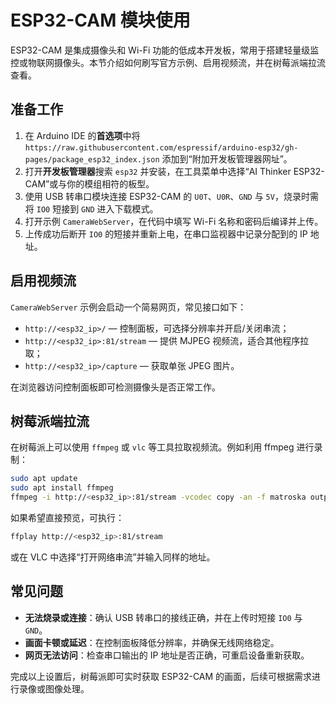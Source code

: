 # ESP32-CAM 模块使用

ESP32-CAM 是集成摄像头和 Wi-Fi 功能的低成本开发板，常用于搭建轻量级监控或物联网摄像头。本节介绍如何刷写官方示例、启用视频流，并在树莓派端拉流查看。

## 准备工作

1. 在 Arduino IDE 的**首选项**中将 `https://raw.githubusercontent.com/espressif/arduino-esp32/gh-pages/package_esp32_index.json` 添加到“附加开发板管理器网址”。
2. 打开**开发板管理器**搜索 `esp32` 并安装，在工具菜单中选择“AI Thinker ESP32-CAM”或与你的模组相符的板型。
3. 使用 USB 转串口模块连接 ESP32-CAM 的 `U0T`、`U0R`、`GND` 与 `5V`，烧录时需将 `IO0` 短接到 `GND` 进入下载模式。
4. 打开示例 `CameraWebServer`，在代码中填写 Wi-Fi 名称和密码后编译并上传。
5. 上传成功后断开 `IO0` 的短接并重新上电，在串口监视器中记录分配到的 IP 地址。

## 启用视频流

`CameraWebServer` 示例会启动一个简易网页，常见接口如下：

- `http://<esp32_ip>/` — 控制面板，可选择分辨率并开启/关闭串流；
- `http://<esp32_ip>:81/stream` — 提供 MJPEG 视频流，适合其他程序拉取；
- `http://<esp32_ip>/capture` — 获取单张 JPEG 图片。

在浏览器访问控制面板即可检测摄像头是否正常工作。

## 树莓派端拉流

在树莓派上可以使用 `ffmpeg` 或 `vlc` 等工具拉取视频流。例如利用 ffmpeg 进行录制：

```bash
sudo apt update
sudo apt install ffmpeg
ffmpeg -i http://<esp32_ip>:81/stream -vcodec copy -an -f matroska output.mkv
```

如果希望直接预览，可执行：

```bash
ffplay http://<esp32_ip>:81/stream
```

或在 VLC 中选择“打开网络串流”并输入同样的地址。

## 常见问题

- **无法烧录或连接**：确认 USB 转串口的接线正确，并在上传时短接 `IO0` 与 `GND`。
- **画面卡顿或延迟**：在控制面板降低分辨率，并确保无线网络稳定。
- **网页无法访问**：检查串口输出的 IP 地址是否正确，可重启设备重新获取。

完成以上设置后，树莓派即可实时获取 ESP32-CAM 的画面，后续可根据需求进行录像或图像处理。
